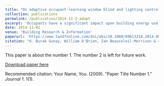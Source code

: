 ```yaml
---
title: "On adaptive occupant-learning window blind and lighting controls"
collection: publications
permalink: /publication/2014-11-2-adapt
excerpt: 'Occupants have a significant impact upon building energy use, e.g. through the actuation of window blinds and switching off lights. Automation systems with fixed set points for controlling blinds and lights have been used in some applications as an attempt to mitigate the impact of occupant behaviour upon energy consumption. A conceptual framework of an alternative control method is presented, one in which the control system adapts control set points in real time to each occupant's preferences. The potential of this hypothesis is demonstrated through a simulation-based study focused on a hypothetical south-facing office with existing empirical models that predict occupant behaviour regarding the control of window blinds and lights. The performance of a proposed adaptive automation system is simulated, one in which window-blind and lighting control set points are adapted in real time to learn the modelled occupant preferences using a Kalman filter. The performance of this alternative occupant-learning method of control is contrasted to that of two conventional control methods, one in which occupants have manual control over window blinds and lights, and the other that employs an automation system with fixed set points. The simulation results indicate that such an adaptive occupant-learning control method could lead to substantial energy savings.'
date: 2014-11-02
venue: 'Building Research & Information'
paperurl: 'https://www.tandfonline.com/doi/abs/10.1080/09613218.2014.895248'
citation: "H. Burak Gunay, William O'Brien, Ian Beausoleil-Morrison & <b>Brent Huchuk</b> (2014) On adaptive occupant-learning window blind and lighting controls, <i>Building Research & Information</i>, 42:6, 739-756, DOI: 10.1080/09613218.2014.895248"
---
```

This paper is about the number 1. The number 2 is left for future work.

[Download paper here](https://www.tandfonline.com/doi/abs/10.1080/09613218.2014.895248)

Recommended citation: Your Name, You. (2009). "Paper Title Number 1." <i>Journal 1</i>. 1(1).